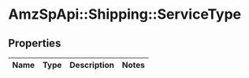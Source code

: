 # AmzSpApi::Shipping::ServiceType

## Properties
Name | Type | Description | Notes
------------ | ------------- | ------------- | -------------

